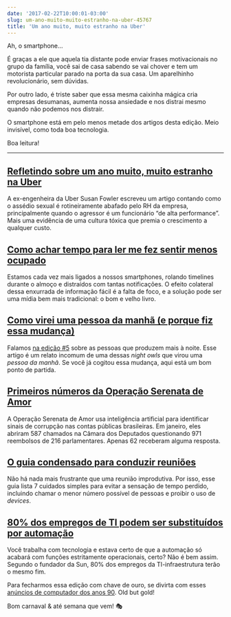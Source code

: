 ```yaml
---
date: '2017-02-22T10:00:01-03:00'
slug: um-ano-muito-muito-estranho-na-uber-45767
title: 'Um ano muito, muito estranho na Uber'
---
```

Ah, o smartphone…

É graças a ele que aquela tia distante pode enviar frases motivacionais no grupo da família, você sai de casa sabendo se vai chover e tem um motorista particular parado na porta da sua casa. Um aparelhinho revolucionário, sem dúvidas.

Por outro lado, é triste saber que essa mesma caixinha mágica cria empresas desumanas, aumenta nossa ansiedade e nos distrai mesmo quando não podemos nos distrair.

O smartphone está em pelo menos metade dos artigos desta edição. Meio invisível, como toda boa tecnologia.

Boa leitura!

* * *

## [Refletindo sobre um ano muito, muito estranho na Uber](https://www.susanjfowler.com/blog/2017/2/19/reflecting-on-one-very-strange-year-at-uber)

A ex-engenheira da Uber Susan Fowler escreveu um artigo contando como o assédio sexual é rotineiramente abafado pelo RH da empresa, principalmente quando o agressor é um funcionário “de alta performance”. Mais uma evidência de uma cultura tóxica que premia o crescimento a qualquer custo.

## [Como achar tempo para ler me fez sentir menos ocupado](https://hbr.org/2015/09/how-making-time-for-books-made-me-feel-less-busy)

Estamos cada vez mais ligados a nossos smartphones, rolando timelines durante o almoço e distraídos com tantas notificações. O efeito colateral dessa enxurrada de informação fácil é a falta de foco, e a solução pode ser uma mídia bem mais tradicional: o bom e velho livro.

## [Como virei uma pessoa da manhã (e porque fiz essa mudança)](https://medium.com/time-dorks/how-i-became-a-morning-person-and-why-i-decided-to-make-the-change-eb1b012a16e5)

Falamos [na edição #5](https://alemdocodigo.com.br/issues/por-que-a-gestao-do-tempo-esta-arruinando-nossas-vidas-43449) sobre as pessoas que produzem mais à noite. Esse artigo é um relato incomum de uma dessas _night owls_ que virou uma _pessoa da manhã_. Se você já cogitou essa mudança, aqui está um bom ponto de partida.

## [Primeiros números da Operação Serenata de Amor](https://datasciencebr.com/um-m%C3%AAs-depois-do-primeiro-mutir%C3%A3o-369975af4bb5?gi=6b40217126a2)

A Operação Serenata de Amor usa inteligência artificial para identificar sinais de corrupção nas contas públicas brasileiras. Em janeiro, eles abriram 587 chamados na Câmara dos Deputados questionando 971 reembolsos de 216 parlamentares. Apenas 62 receberam alguma resposta.

## [O guia condensado para conduzir reuniões](https://hbr.org/2015/07/the-condensed-guide-to-running-meetings)

Não há nada mais frustrante que uma reunião improdutiva. Por isso, esse guia lista 7 cuidados simples para evitar a sensação de tempo perdido, incluindo chamar o menor número possível de pessoas e proibir o uso de _devices_.

## [80% dos empregos de TI podem ser substituídos por automação](https://futurism.com/80-of-it-jobs-can-be-replaced-by-automation-and-its-exciting/)

Você trabalha com tecnologia e estava certo de que a automação só acabará com funções estritamente operacionais, certo? Não é bem assim. Segundo o fundador da Sun, 80% dos empregos da TI-infraestrutura terão o mesmo fim.

Para fecharmos essa edição com chave de ouro, se divirta com esses [anúncios de computador dos anos 90](https://medium.freecodecamp.com/how-pcs-were-advertised-in-the-1990s-cdaee59f2555). Old but gold!

Bom carnaval & até semana que vem! 🎭
